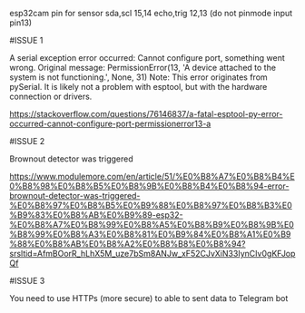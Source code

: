 esp32cam pin for sensor sda,scl 15,14 echo,trig 12,13 (do not pinmode input pin13)

#ISSUE 1

A serial exception error occurred: Cannot configure port, something went wrong. Original message: PermissionError(13, 'A device attached to the system is not functioning.', None, 31)
Note: This error originates from pySerial. It is likely not a problem with esptool, but with the hardware connection or drivers.

https://stackoverflow.com/questions/76146837/a-fatal-esptool-py-error-occurred-cannot-configure-port-permissionerror13-a

#ISSUE 2

Brownout detector was triggered

https://www.modulemore.com/en/article/51/%E0%B8%A7%E0%B8%B4%E0%B8%98%E0%B8%B5%E0%B8%9B%E0%B8%B4%E0%B8%94-error-brownout-detector-was-triggered-%E0%B8%97%E0%B8%B5%E0%B9%88%E0%B8%97%E0%B8%B3%E0%B9%83%E0%B8%AB%E0%B9%89-esp32-%E0%B8%A7%E0%B8%99%E0%B8%A5%E0%B8%B9%E0%B8%9B%E0%B8%99%E0%B8%A3%E0%B8%81%E0%B9%84%E0%B8%A1%E0%B9%88%E0%B8%AB%E0%B8%A2%E0%B8%B8%E0%B8%94?srsltid=AfmBOorR_hLhX5M_uze7bSm8ANJw_xF52CJvXiN33IynCIv0gKFJopQf


#ISSUE 3

You need to use HTTPs (more secure) to able to sent data to Telegram bot
